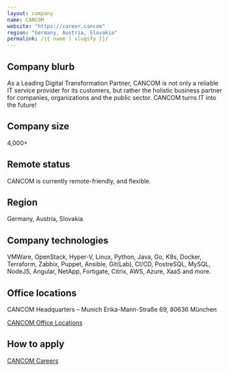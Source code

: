 ```yaml
---
layout: company
name: CANCOM
website: "https://career.cancom"
region: "Germany, Austria, Slovakia"
permalink: /{{ name | slugify }}/
---
```


## Company blurb

As a Leading Digital Transformation Partner, CANCOM is not only a reliable IT service provider for its customers, but rather the holistic business partner for companies, organizations and the public sector. CANCOM turns IT into the future!

## Company size

4,000+

## Remote status

CANCOM is currently remote-friendly, and flexible.

## Region

Germany, Austria, Slovakia

## Company technologies

VMWare, OpenStack, Hyper-V, Linux, Python, Java, Go, K8s, Docker, Terraform, Zabbix, Puppet, Ansible, Git(Lab), CI/CD, PostreSQL, MySQL, NodeJS, Angular, NetApp, Fortigate, Citrix, AWS, Azure, XaaS and more.

## Office locations

CANCOM Headquarters – Munich
Erika-Mann-Straße 69, 80636 München

[CANCOM Office Locations](https://www.cancom.de/en/company/cancom-se/standorte/)

## How to apply

[CANCOM Careers](https://career.cancom.com/)